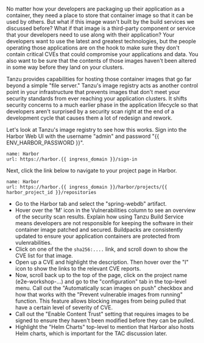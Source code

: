 No matter how your developers are packaging up their application as a container, they need a place to store that container image so that it can be used by others.  But what if this image wasn't built by the build services we discussed before?  What if that image is a third-party component or service that your developers need to use along with their application?  Your developers want to use the latest and greatest technologies, but the people operating those applications are on the hook to make sure they don't contain critical CVEs that could compromise your applications and data.  You also want to be sure that the contents of those images haven't been altered in some way before they land on your clusters.

Tanzu provides capabilities for hosting those container images that go far beyond a simple "file server."  Tanzu's image registry acts as another control point in your infrastructure that prevents images that don't meet your security standards from ever reaching your application clusters.  It shifts security concerns to a much earlier phase in the application lifecycle so that developers aren't surprised by a security scan right at the end of a development cycle that causes them a lot of redesign and rework.

Let's look at Tanzu's image registry to see how this works. Sign into the Harbor Web UI with the username "admin" and password "{{ ENV_HARBOR_PASSWORD }}".

```dashboard:create-dashboard
name: Harbor
url: https://harbor.{{ ingress_domain }}/sign-in
```

Next, click the link below to navigate to your project page in Harbor.

```dashboard:reload-dashboard
name: Harbor
url: https://harbor.{{ ingress_domain }}/harbor/projects/{{ harbor_project_id }}/repositories
```

* Go to the Harbor tab and select the "spring-webdb" artifact.
* Hover over the 'M' icon in the Vulnerabilities column to see an overview of the security scan results. Explain how using Tanzu Build Service means developers are not responsible for keeping the software in their container image patched and secured. Buildpacks are consistently updated to ensure your application containers are protected from vulenrabilities.
* Click on one of the the `sha256:....` link, and scroll down to show the CVE list for that image.
* Open up a CVE and highlight the description.  Then hover over the "I" icon to show the links to the relevant CVE reports.
* Now, scroll back up to the top of the page, click on the project name (e2e-workshop-...) and go to the "configuration" tab in the top-level menu.  Call out the "Automatically scan images on push" checkbox and how that works with the "Prevent vulnerable images from running" function.  This feature allows blocking images from being pulled that have a certain level of severity of CVE.
* Call out the "Enable Content Trust" setting that requires images to be signed to ensure they haven't been modified before they can be pulled.
* Highlight the "Helm Charts" top-level to mention that Harbor also hosts Helm charts, which is important for the TAC discussion later.
